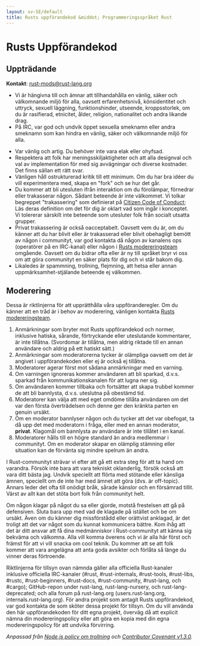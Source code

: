 ```yaml
---
layout: sv-SE/default
title: Rusts uppförandekod &middot; Programmeringsspråket Rust
---
```


# Rusts Uppförandekod

## Uppträdande

**Kontakt**: [rust-mods@rust-lang.org](mailto:rust-mods@rust-lang.org)

+ Vi är hängivna till och ämnar att tillhandahålla en vänlig, säker
och välkomnande miljö för alla, oavsett erfarenhetsnivå, könsidentitet och
uttryck, sexuell läggning, funktionshinder, utseende, kroppsstorlek, om du
är rasifierad, etnicitet, ålder, religion, nationalitet och andra likande drag.
+ På IRC, var god och undvik öppet sexuella smeknamn eller andra smeknamn som
kan hindra en vänlig, säker och välkomnande miljö för alla.
* Var vänlig och artig. Du behöver inte vara elak eller ohyfsad.
* Respektera att folk har meningsskiljaktigheter och att alla designval och
val av implementation för med sig avvägningar och diverse kostnader. Det finns
sällan ett rätt svar.
* Vänligen håll ostrukturerad kritik till ett minimum. Om du har bra idéer du vill
experimentera med, skapa en "fork" och se hur det går.
* Du kommer att bli utesluten ifrån interaktion om du förolämpar, förnedrar eller
trakasserar någon. Sådant beteende är inte välkommet. Vi tolkar begreppet
"trakassering" som definierat på <a href="http://citizencodeofconduct.org/">Citizen Code of Conduct</a>;
Läs deras definition om det för dig är oklart vad som ingår i konceptet.
Vi tolererar särskilt inte beteende som utesluter folk från socialt utsatta grupper.
* Privat trakassering är också oacceptabelt. Oavsett vem du är, om du känner att
du har blivit eller är trakasserad eller blivit obehagligt bemött av någon i communityt,
var god kontakta då någon av kanalens ops (operatörer på en IRC-kanal) eller någon
i [Rusts modereringsteam](/team.html#Moderation-team) omgående. Oavsett om du bidrar ofta
eller är ny till språket bryr vi oss om att göra communityt en säker plats för dig
och vi står bakom dig.
* Likaledes är spammning, trollning, flejmning, att hetsa eller annan
uppmärksamhet-stjälande beteende ej välkommen.

## Moderering

Dessa är riktlinjerna för att upprätthålla våra uppföranderegler. Om du känner att en
tråd är i behov av moderering, vänligen kontakta [Rusts modereringsteam](/team.html#Moderation-team).

1. Anmärkningar som bryter mot Rusts uppförandekod och normer, inklusive hatiska,
sårande, förtryckande eller uteslutande kommentarer, är inte tillåtna. (Svordomar
är tillåtna, men aldrig riktade till en annan användare och aldrig på ett hatiskt sätt.)
2. Anmärkningar som moderatorerna tycker är olämpliga oavsett om det är angivet i
uppförandekoden eller ej är också ej tillåtna.
3. Moderatorer agerar först mot sådana anmärkningar med en varning.
4. Om varningen ignoreras kommer användaren att bli sparkad, d.v.s. sparkad från
kommunikationskanalen för att lugna ner sig.
5. Om användaren kommer tillbaka och fortsätter att skapa trubbel kommer de att bli
bannlysta, d.v.s. uteslutna på obestämd tid.
6. Moderatorer kan välja att med eget omdöme tillåta användaren om det var
den första överträdelsen och denne ger den kränkta parten en genuin ursäkt.
7. Om en moderator bannlyser någon och du tycker att det var obefogat, ta då upp det
med moderatorn i fråga, eller med en annan moderator, **privat**. Klagomål om
bannlysta av användare är inte tillåtet i en kanal.
8. Moderatorer hålls till en högre standard än andra medlemmar i communityt.
Om en moderator skapar en olämplig stämning eller situation kan de förvänta sig mindre
spelrum än andra.

I Rust-communityt strävar vi efter att gå ett extra steg för att ta hand om varandra.
Försök inte bara att vara tekniskt oklanderlig, försök också att vara ditt bästa jag.
Undvik speciellt att flörta med stötande eller känsliga ämnen, speciellt om de inte
har med ämnet att göra (dvs. är off-topic). Annars leder det ofta till onödigt bråk,
sårade känslor och en försämrad tillit. Värst av allt kan det stöta bort folk från
communityt helt.

Om någon klagar på något du sa eller gjorde, motstå frestelsen att gå på defensiven.
Sluta bara upp med vad de klagade på istället och be om ursäkt. Även om du känner dig
missförstådd eller orättvist anklagad, är det troligt att det var något som du kunnat
kommunicera bättre. Kom ihåg att det är ditt ansvar att få dina medmänniskor i
Rust-communityt att känna sig bekväma och välkomna. Alla vill komma överens och vi är
alla här först och främst för att vi vill snacka om cool teknik. Du kommer att se att
folk kommer att vara angelägna att anta goda avsikter och förlåta så länge du vinner
deras förtroende.

Riktlinjerna för tillsyn ovan nämnda gäller alla officiella Rust-kanaler inklusive
officiella IRC-kanaler (#rust, #rust-internals, #rust-tools, #rust-libs, #rustc, #rust-beginners, #rust-docs, #rust-community, #rust-lang, och #cargo);
GitHub-repon under rust-lang, rust-lang-nursery, och rust-lang-deprecated; och alla forum på rust-lang.org (users.rust-lang.org, internals.rust-lang.org).
För andra projekt som antagit Rusts uppförandekod, var god kontakta de som sköter dessa projekt för tillsyn. Om du vill använda den här uppförandekoden
för ditt egna projekt, överväg då att explicit nämna din modereringspolicy eller att göra en kopia med din egna modereringspolicy för att undvika förvirring.

*Anpassad från [Node.js policy om trollning](http://blog.izs.me/post/30036893703/policy-on-trolling) och [Contributor Covenant v1.3.0](https://www.contributor-covenant.org/version/1/3/0/).*
